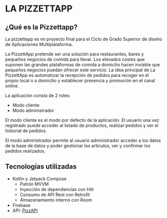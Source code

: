# LA PIZZETTAPP

## ¿Qué es la Pizzettapp?

La pizzettapp es mi proyecto final para el Ciclo de Grado Superior de diseño de Aplicaciones Multiplataforma.

La PizzettApp pretende ser una solución para restaurantes, bares y pequeños negocios de comida para llevar. Los elevados costes que suponen las grandes plataformas de comida a domicilio hacen inviable que pequeños negocios puedan ofrecer este servicio. La idea principal de La PizzettApp es automatizar la recepción de pedidos para recoger en el propio local o a domicilio y establecer presencia y promoción en el canal online.

La aplicación consta de 2 roles:
- Modo cliente
- Modo administrador

El modo cliente es el modo por defecto de la aplicación. El usuario una vez registrado puede acceder al listado de productos, realizar pedidos y ver el historial de pedidos.

El modo administrador permite al usuario administrador acceder a los datos de la base de datos y poder gestionar los artículos, ver y confirmar los pedidos realizados.

## Tecnologías utilizadas

- Kotlin y Jetpack Compose
  - Patrón MVVM
  - Inyección de dependencias con Hilt
  - Consumo de API Rest con Retrofit
  - Almacenamiento interno con Room
- Firebase
- API: [PizzAPI](https://github.com/fjmarlop/PizzettAppBackEnd)
